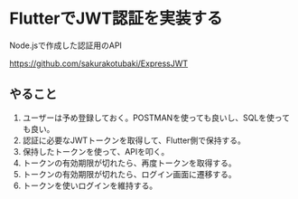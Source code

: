 # FlutterでJWT認証を実装する
Node.jsで作成した認証用のAPI

https://github.com/sakurakotubaki/ExpressJWT

## やること
1. ユーザーは予め登録しておく。POSTMANを使っても良いし、SQLを使っても良い。
2. 認証に必要なJWTトークンを取得して、Flutter側で保持する。
3. 保持したトークンを使って、APIを叩く。
4. トークンの有効期限が切れたら、再度トークンを取得する。
5. トークンの有効期限が切れたら、ログイン画面に遷移する。
6. トークンを使いログインを維持する。
